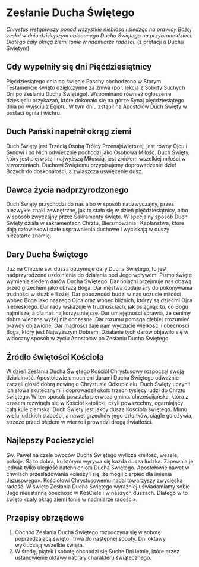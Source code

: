 # Zesłanie Ducha Świętego

_Chrystus wstąpiwszy ponad wszystkie niebiosa i siedząc na prawicy Bożej zesłał w dniu dzisiejszym obiecanego Ducha 
Świętego na przybrane dzieci. Dlatego cały okrąg ziemi tonie w nadmiarze radości._  (z prefacji o Duchu Świętym)

## Gdy wypełniły się dni Pięćdziesiątnicy

Pięćdziesiątego dnia po święcie Paschy obchodzono w Starym Testamencie święto dziękczynne za żniwa (por. lekcja z 
Soboty Suchych Dni po Zesłaniu Ducha Świętego). Wspominano również ogłoszenie dziesięciu przykazań, które dokonało 
się na górze Synaj pięćdziesiątego dnia po wyjściu z Egiptu. W tym dniu zstąplł na Apostołów Duch Święty w postaci 
ognia i wichru.

## Duch Pański napełnił okrąg ziemi

Duch Święty jest Trzecią Osobą Trójcy Przenajświętszej, jest równy Ojcu i Synowi i od Nich odwiecznie pochodzi jako 
Osobowa Miłość. Duch Święty, który jest pierwszą i najwyższą Miłością, jest źródłem wszelkiej miłości w stworzeniach. 
Duchowi Świętemu przypisujemy doprowadzenie dzieł Bożych do doskonałości, a zwłaszcza uświęcenie dusz.

## Dawca życia nadprzyrodzonego

Duch Święty przychodzi do nas albo w sposób nadzwyczajny, przez niezwykłe znaki zewnętrzne, jak to stało się w dzień 
pięćdziesiątnicy, albo w sposób zwyczajny przez Sakramenty święte.
W specjalny sposób Duch Święty działa w sakramentach Chrztu, Bierzmowania i Kapłaństwa, które dają człowiekowi stałe 
usprawnienia duchowe i wyciskają w duszy niezatarte znamię.

## Dary Ducha Świętego

Już na Chrzcie św. dusza otrzymuje dary Ducha Świętego, to jest nadprzyrodzone uzdolnienia do działania pod Jego 
wpływem. Pismo święte wymienia siedem darów Ducha Świętego. Dar bojaźni przejmuje nas obawą przed grzechem jako 
obrazą Boga. Dar męstwa dodaje siły do pokonywania trudności w służbie Bożej. Dar pobożności budzi w nas uczucie 
miłości wobec Boga jako naszego Ojca oraz wobec bliźnich, którzy są dziećmi Ojca niebieskiego. Dar rady wskazuje w 
trudnościach, jak osiągnąć to, co Bogu najmilsze, a dla nas najkorzystniejsze. Dar umiejętności sprawia, że cenimy 
dobra wieczne wyżej niż doczesne. Dar rozumu pomaga głębiej zrozumieć prawdy objawione. Dar mądrości daje nam wyczucie 
wielkości i obecności Boga, który jest Najwyższym Dobrem. Działanie tych darów objawiło się w widoczny sposób w życiu 
Apostołów po Zesłaniu Ducha Świętego. 

## Źródło świętości Kościoła

W dzień Zesłania Ducha Świętego Kościół Chrystusowy rozpoczął swoją działalność. Apostołowie umocnieni darami Ducha 
Świętego odważnie zaczęli głosić dobrą nowinę o Chrystusie Odkupicielu. Duch Święty uczynił ich słowa skutecznymi i 
doprowadził około trzech tysięcy ludzi do Chrztu świętego. W ten sposób powstała pierwsza gmina. chrześcijańska, która 
z czasem rozwinęła się w Kościół katolicki, czyli powszcchny, ogarniający całą kulę ziemską. Duch Święty jest jakby 
duszą Kościoła świętego. Mimo wielu ludzkich słabości, a nawet grzechów jego członków, ciągle go ożywia, strzeże przed 
błędem w wierze i prowadzi drogą światłości.

## Najlepszy Pocieszyciel

Św. Paweł na czele owoców Ducha Świętego wylicza «miłość, wesele, pokój». Są to dobra, ku którym wyrywa się każda 
dusza ludzka. Zapewnia je jednak tylko uległość natchnieniom Ducha Świętego. Apostołowie nawet w chwilach prześladowania 
«cieszyli się, że mogli cierpieć dla imienia Jezusowego». Kościołowi Chrystusowemu nadal towarzyszy zwycięska radość. 
W święto Zesłania Ducha Świętego wyraźniej uświadamiamy sobie Jego nieustanną obecność w KośCiele i w naszych duszach. 
Dlatego w to święto «cały okrąg ziemi tonie w nadmiarze radości». 

## Przepisy obrzędowe

1. Obchód Zesłania Ducha Świętego rozpoczyna się w sobotę poprzedzającą święto i trwa do następnej soboty. Dni oktawy 
wykluczają wszelkie święta.
2. W środę, piątek i sobotę obchodzi się Suche Dni letnie, które przez ustanowienie oktawy nabrały charakteru świątecznego.